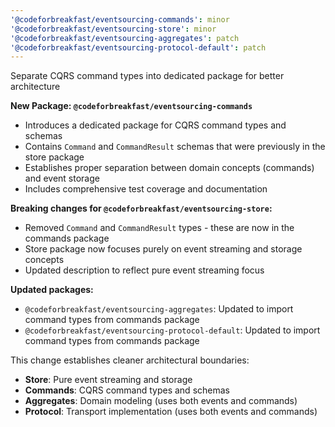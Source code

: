 ```yaml
---
'@codeforbreakfast/eventsourcing-commands': minor
'@codeforbreakfast/eventsourcing-store': minor
'@codeforbreakfast/eventsourcing-aggregates': patch
'@codeforbreakfast/eventsourcing-protocol-default': patch
---
```


Separate CQRS command types into dedicated package for better architecture

**New Package: `@codeforbreakfast/eventsourcing-commands`**

- Introduces a dedicated package for CQRS command types and schemas
- Contains `Command` and `CommandResult` schemas that were previously in the store package
- Establishes proper separation between domain concepts (commands) and event storage
- Includes comprehensive test coverage and documentation

**Breaking changes for `@codeforbreakfast/eventsourcing-store`:**

- Removed `Command` and `CommandResult` types - these are now in the commands package
- Store package now focuses purely on event streaming and storage concepts
- Updated description to reflect pure event streaming focus

**Updated packages:**

- `@codeforbreakfast/eventsourcing-aggregates`: Updated to import command types from commands package
- `@codeforbreakfast/eventsourcing-protocol-default`: Updated to import command types from commands package

This change establishes cleaner architectural boundaries:

- **Store**: Pure event streaming and storage
- **Commands**: CQRS command types and schemas
- **Aggregates**: Domain modeling (uses both events and commands)
- **Protocol**: Transport implementation (uses both events and commands)
